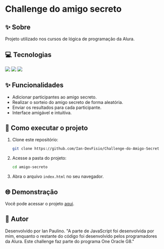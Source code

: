 # Challenge do amigo secreto

## ✨ Sobre
Projeto utilizado nos cursos de lógica de programação da Alura.

## 💻 Tecnologias
<div>
  <img src="https://img.shields.io/badge/HTML-239120?style=for-the-badge&logo=html5&logoColor=white">
  <img src="https://img.shields.io/badge/CSS-239120?&style=for-the-badge&logo=css3&logoColor=white">
  <img src="https://img.shields.io/badge/JavaScript-F7DF1E?style=for-the-badge&logo=javascript&logoColor=black">
</div>

## ✨ Funcionalidades
- Adicionar participantes ao amigo secreto.
- Realizar o sorteio do amigo secreto de forma aleatória.
- Enviar os resultados para cada participante.
- Interface amigável e intuitiva.

## 🚀 Como executar o projeto

1. Clone este repositório:
   ```bash
   git clone https://github.com/Ian-DevFisio/Challenge-do-Amigo-Secreto.git
   ```

2. Acesse a pasta do projeto:
   ```bash
   cd amigo-secreto
   ```

3. Abra o arquivo `index.html` no seu navegador.

## 🌐 Demonstração

Você pode acessar o projeto [aqui](https://Ian-DevFisio.github.io/Challenge-do-Amigo-Secreto).

## 👤 Autor

Desenvolvido por Ian Paulino. "A parte de JavaScript foi desenvolvida por mim, enquanto o restante do código foi desenvolvido pelos programadores da Alura. Este challenge faz parte do programa One Oracle G8."
